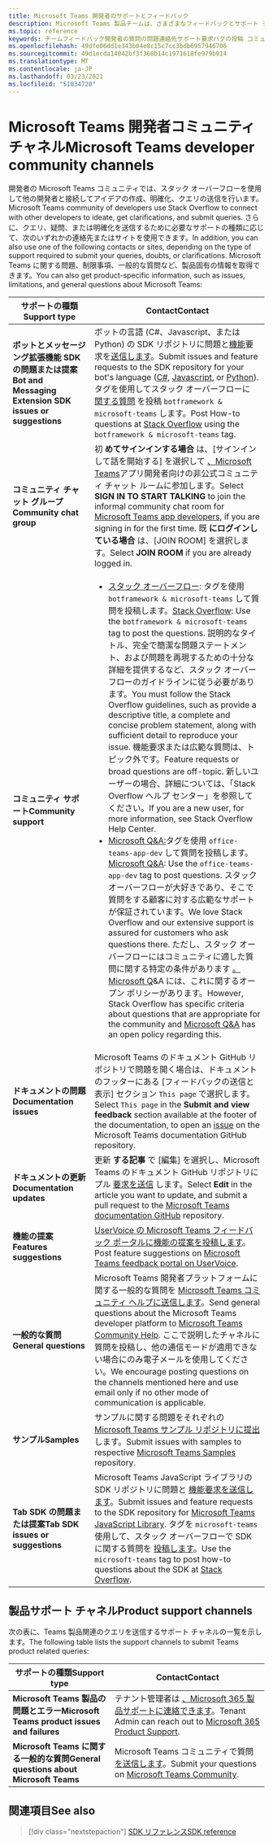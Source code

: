 ```yaml
---
title: Microsoft Teams 開発者のサポートとフィードバック
description: Microsoft Teams 製品チームは、さまざまなフィードバックとサポート チャネルを通して開発者コミュニティに対応します。
ms.topic: reference
keywords: チームフィードバック開発者の質問の問題連絡先サポート要求バグの投稿 コミュニティディスカッション
ms.openlocfilehash: 49dfe06dd1e343b04e8c15c7cc3bdb6957946706
ms.sourcegitcommit: 49d1ecda14042bf3f368b14c1971618fe979b914
ms.translationtype: MT
ms.contentlocale: ja-JP
ms.lasthandoff: 03/23/2021
ms.locfileid: "51034720"
---
```

# <a name="microsoft-teams-developer-community-channels"></a><span data-ttu-id="56665-104">Microsoft Teams 開発者コミュニティ チャネル</span><span class="sxs-lookup"><span data-stu-id="56665-104">Microsoft Teams developer community channels</span></span>

<span data-ttu-id="56665-105">開発者の Microsoft Teams コミュニティでは、スタック オーバーフローを使用して他の開発者と接続してアイデアの作成、明確化、クエリの送信を行います。</span><span class="sxs-lookup"><span data-stu-id="56665-105">Microsoft Teams community of developers use Stack Overflow to connect with other developers to ideate, get clarifications, and submit queries.</span></span> <span data-ttu-id="56665-106">さらに、クエリ、疑問、または明確化を送信するために必要なサポートの種類に応じて、次のいずれかの連絡先またはサイトを使用できます。</span><span class="sxs-lookup"><span data-stu-id="56665-106">In addition, you can also use one of the following contacts or sites, depending on the type of support required to submit your queries, doubts, or clarifications.</span></span> <span data-ttu-id="56665-107">Microsoft Teams に関する問題、制限事項、一般的な質問など、製品固有の情報を取得できます。</span><span class="sxs-lookup"><span data-stu-id="56665-107">You can also get product-specific information, such as issues, limitations, and general questions about Microsoft Teams:</span></span>

|            <span data-ttu-id="56665-108">**サポートの種類**</span><span class="sxs-lookup"><span data-stu-id="56665-108">**Support type**</span></span>            |               <span data-ttu-id="56665-109">**Contact**</span><span class="sxs-lookup"><span data-stu-id="56665-109">**Contact**</span></span>                                                                                  |
|-----------------------------------------------------|---------------------------------------------------------------------------------------------------------------------------------------------------------------------------------------------------------------------------------------------------------------------------------------------------------------------------------------------------------------------------------------------------------------------------------------------------------------------------------------------------|
|         <span data-ttu-id="56665-110">**ボットとメッセージング拡張機能 SDK の問題または提案**</span><span class="sxs-lookup"><span data-stu-id="56665-110">**Bot and Messaging Extension SDK issues or suggestions**</span></span>         | <span data-ttu-id="56665-111">ボットの言語 (C#、Javascript、または Python) の SDK リポジトリに問題と[](https://github.com/Microsoft/botbuilder-js)[機能](https://github.com/Microsoft/botbuilder-dotnet/)要求を[送信します](https://github.com/Microsoft/botbuilder-python)。</span><span class="sxs-lookup"><span data-stu-id="56665-111">Submit issues and feature requests to the SDK repository for your bot's language ([C#](https://github.com/Microsoft/botbuilder-dotnet/), [Javascript](https://github.com/Microsoft/botbuilder-js), or [Python](https://github.com/Microsoft/botbuilder-python)).</span></span> <span data-ttu-id="56665-112">タグを使用してスタック オーバーフローに [関する質問](https://stackoverflow.com/questions/tagged/botframework%20microsoft-teams) を投稿 `botframework & microsoft-teams` します。</span><span class="sxs-lookup"><span data-stu-id="56665-112">Post How-to questions at [Stack Overflow](https://stackoverflow.com/questions/tagged/botframework%20microsoft-teams) using the `botframework & microsoft-teams` tag.</span></span>   |
|         <span data-ttu-id="56665-113">**コミュニティ チャット グループ**</span><span class="sxs-lookup"><span data-stu-id="56665-113">**Community chat group**</span></span>         |  <span data-ttu-id="56665-114">初 **めてサインインする場合** は、[サインインして話を開始する] を選択して [、Microsoft Teams](https://gitter.im/OfficeDev/MicrosoftTeamsAppDev)アプリ開発者向けの非公式コミュニティ チャット ルームに参加します。</span><span class="sxs-lookup"><span data-stu-id="56665-114">Select **SIGN IN TO START TALKING** to join the informal community chat room for [Microsoft Teams app developers](https://gitter.im/OfficeDev/MicrosoftTeamsAppDev), if you are signing in for the first time.</span></span> <span data-ttu-id="56665-115">既 **にログインしている場合** は、[JOIN ROOM] を選択します。</span><span class="sxs-lookup"><span data-stu-id="56665-115">Select **JOIN ROOM** if you are already logged in.</span></span>      |
|            <span data-ttu-id="56665-116">**コミュニティ サポート**</span><span class="sxs-lookup"><span data-stu-id="56665-116">**Community support**</span></span>             |     <ul><li> <span data-ttu-id="56665-117">[スタック オーバーフロー](https://stackoverflow.com/questions/tagged/microsoft-teams): タグを使用 `botframework & microsoft-teams` して質問を投稿します。</span><span class="sxs-lookup"><span data-stu-id="56665-117">[Stack Overflow](https://stackoverflow.com/questions/tagged/microsoft-teams): Use the `botframework & microsoft-teams` tag to post the questions.</span></span> <span data-ttu-id="56665-118">説明的なタイトル、完全で簡潔な問題ステートメント、および問題を再現するための十分な詳細を提供するなど、スタック オーバーフローのガイドラインに従う必要があります。</span><span class="sxs-lookup"><span data-stu-id="56665-118">You must follow the Stack Overflow guidelines, such as provide a descriptive title, a complete and concise problem statement, along with sufficient detail to reproduce your issue.</span></span> <span data-ttu-id="56665-119">機能要求または広範な質問は、トピック外です。</span><span class="sxs-lookup"><span data-stu-id="56665-119">Feature requests or broad questions are off-topic.</span></span> <span data-ttu-id="56665-120">新しいユーザーの場合、詳細については、「Stack Overflow ヘルプ センター」を参照してください。</span><span class="sxs-lookup"><span data-stu-id="56665-120">If you are a new user, for more information, see Stack Overflow Help Center.</span></span> </li>                                                                                                                                                                       <li>  <span data-ttu-id="56665-121">[Microsoft Q&A:](/answers/topics/office-teams-app-dev.html)タグを使用 `office-teams-app-dev` して質問を投稿します。</span><span class="sxs-lookup"><span data-stu-id="56665-121">[Microsoft Q&A](/answers/topics/office-teams-app-dev.html): Use the `office-teams-app-dev` tag to post questions.</span></span> <span data-ttu-id="56665-122">スタック オーバーフローが大好きであり、そこで質問をする顧客に対する広範なサポートが保証されています。</span><span class="sxs-lookup"><span data-stu-id="56665-122">We love Stack Overflow and our extensive support is assured for customers who ask questions there.</span></span> <span data-ttu-id="56665-123">ただし、スタック オーバーフローにはコミュニティに適した質問に関する特定の条件があります [。Microsoft Q](/answers/topics/office-teams-app-dev.html)&A には、これに関するオープン ポリシーがあります。</span><span class="sxs-lookup"><span data-stu-id="56665-123">However, Stack Overflow has specific criteria about questions that are appropriate for the community and [Microsoft Q&A](/answers/topics/office-teams-app-dev.html) has an open policy regarding this.</span></span>  </li> </ul>                                                                                            |
|  <span data-ttu-id="56665-124">**ドキュメントの問題**</span><span class="sxs-lookup"><span data-stu-id="56665-124">**Documentation issues**</span></span>  |        <span data-ttu-id="56665-125">Microsoft Teams のドキュメント GitHub リポジトリで問題を開く場合は、ドキュメントのフッターにある [フィードバックの送信と表示] セクション `This page` で選択します。  [](https://github.com/MicrosoftDocs/msteams-docs/issues)</span><span class="sxs-lookup"><span data-stu-id="56665-125">Select `This page` in the **Submit and view feedback** section available at the footer of the documentation, to open an [issue](https://github.com/MicrosoftDocs/msteams-docs/issues) on the Microsoft Teams documentation GitHub repository.</span></span>                                                                                                                                                                                            |
|  <span data-ttu-id="56665-126">**ドキュメントの更新**</span><span class="sxs-lookup"><span data-stu-id="56665-126">**Documentation updates**</span></span>           |     <span data-ttu-id="56665-127">更新 **する記事** で [編集] を選択し、Microsoft Teams のドキュメント GitHub リポジトリにプル [要求を送信](https://github.com/MicrosoftDocs/msteams-docs) します。</span><span class="sxs-lookup"><span data-stu-id="56665-127">Select **Edit** in the article you want to update, and submit a pull request to the [Microsoft Teams documentation GitHub](https://github.com/MicrosoftDocs/msteams-docs) repository.</span></span>                                                                                                                                                           |
|       <span data-ttu-id="56665-128">**機能の提案**</span><span class="sxs-lookup"><span data-stu-id="56665-128">**Features suggestions**</span></span>       |                                                                                                                                                                      <span data-ttu-id="56665-129">[UserVoice の Microsoft Teams フィードバック ポータルに機能の提案を投稿します](https://microsoftteams.uservoice.com/forums/555103-public-preview/category/182881-developer-platform)。</span><span class="sxs-lookup"><span data-stu-id="56665-129">Post feature suggestions on [Microsoft Teams feedback portal on UserVoice](https://microsoftteams.uservoice.com/forums/555103-public-preview/category/182881-developer-platform).</span></span>                                                                                                                                                                      |
|       <span data-ttu-id="56665-130">**一般的な質問**</span><span class="sxs-lookup"><span data-stu-id="56665-130">**General questions**</span></span>         |<span data-ttu-id="56665-131">Microsoft Teams 開発者プラットフォームに関する一般的な質問を [Microsoft Teams コミュニティ ヘルプに送信します](mailto:microsoftteamsdev@microsoft.com)。</span><span class="sxs-lookup"><span data-stu-id="56665-131">Send general questions about the Microsoft Teams developer platform to [Microsoft Teams Community Help](mailto:microsoftteamsdev@microsoft.com).</span></span> <span data-ttu-id="56665-132">ここで説明したチャネルに質問を投稿し、他の通信モードが適用できない場合にのみ電子メールを使用してください。</span><span class="sxs-lookup"><span data-stu-id="56665-132">We encourage posting questions on the channels mentioned here and use email only if no other mode of communication is applicable.</span></span>                                                                                                                                                                      |
|        <span data-ttu-id="56665-133">**サンプル**</span><span class="sxs-lookup"><span data-stu-id="56665-133">**Samples**</span></span>         | <span data-ttu-id="56665-134">サンプルに関する問題をそれぞれの [Microsoft Teams サンプル リポジトリに提出](/microsoftteams/platform/tutorials/code-samples) します。</span><span class="sxs-lookup"><span data-stu-id="56665-134">Submit issues with samples to respective [Microsoft Teams Samples](/microsoftteams/platform/tutorials/code-samples) repository.</span></span>|
|           <span data-ttu-id="56665-135">**Tab SDK の問題または提案**</span><span class="sxs-lookup"><span data-stu-id="56665-135">**Tab SDK issues or suggestions**</span></span>          |         <span data-ttu-id="56665-136">Microsoft Teams JavaScript ライブラリの SDK リポジトリに問題と [機能要求を送信します](https://github.com/OfficeDev/microsoft-teams-library-js/issues)。</span><span class="sxs-lookup"><span data-stu-id="56665-136">Submit issues and feature requests to the SDK repository for [Microsoft Teams JavaScript Library](https://github.com/OfficeDev/microsoft-teams-library-js/issues).</span></span> <span data-ttu-id="56665-137">タグを `microsoft-teams` 使用して、スタック オーバーフローで SDK に関する質問を [投稿します](https://stackoverflow.com/questions/tagged/microsoft-teams)。</span><span class="sxs-lookup"><span data-stu-id="56665-137">Use the `microsoft-teams` tag to post how-to questions about the SDK at [Stack Overflow](https://stackoverflow.com/questions/tagged/microsoft-teams).</span></span>                                                                                                                                                                            |

## <a name="product-support-channels"></a><span data-ttu-id="56665-138">製品サポート チャネル</span><span class="sxs-lookup"><span data-stu-id="56665-138">Product support channels</span></span>
<span data-ttu-id="56665-139">次の表に、Teams 製品関連のクエリを送信するサポート チャネルの一覧を示します。</span><span class="sxs-lookup"><span data-stu-id="56665-139">The following table lists the support channels to submit Teams product related queries:</span></span>

|            <span data-ttu-id="56665-140">**サポートの種類**</span><span class="sxs-lookup"><span data-stu-id="56665-140">**Support type**</span></span>            |               <span data-ttu-id="56665-141">**Contact**</span><span class="sxs-lookup"><span data-stu-id="56665-141">**Contact**</span></span>                                                                                  |
|-----------------------------------------------------|---------------------------------------------------------------------------------------------------------------------------------------------------------------------------------------------------------------------------------------------------------------------------------------------------------------------------------------------------------------------------------------------------------------------------------------------------------------------------------------------------|
|         <span data-ttu-id="56665-142">**Microsoft Teams 製品の問題とエラー**</span><span class="sxs-lookup"><span data-stu-id="56665-142">**Microsoft Teams product issues and failures**</span></span>          | <span data-ttu-id="56665-143">テナント管理者は [、Microsoft 365 製品サポートに連絡できます](/microsoft-365/admin/contact-support-for-business-products)。</span><span class="sxs-lookup"><span data-stu-id="56665-143">Tenant Admin can reach out to [Microsoft 365 Product Support](/microsoft-365/admin/contact-support-for-business-products).</span></span>                                                            |
|        <span data-ttu-id="56665-144">**Microsoft Teams に関する一般的な質問**</span><span class="sxs-lookup"><span data-stu-id="56665-144">**General questions about Microsoft Teams**</span></span>        |  <span data-ttu-id="56665-145">Microsoft Teams コミュニティで質問 [を送信します](https://answers.microsoft.com/en-us/msteams/forum)。</span><span class="sxs-lookup"><span data-stu-id="56665-145">Submit your questions on [Microsoft Teams Community](https://answers.microsoft.com/en-us/msteams/forum).</span></span>               |                                                           

## <a name="see-also"></a><span data-ttu-id="56665-146">関連項目</span><span class="sxs-lookup"><span data-stu-id="56665-146">See also</span></span>

> [!div class="nextstepaction"]
> [<span data-ttu-id="56665-147">SDK リファレンス</span><span class="sxs-lookup"><span data-stu-id="56665-147">SDK reference</span></span>](https://docs.microsoft.com/javascript/api/overview/msteams-client?view=msteams-client-js-latest&preserve-view=true)

